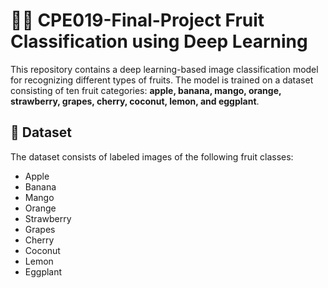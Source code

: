 # 🍎🍊 CPE019-Final-Project Fruit Classification using Deep Learning

This repository contains a deep learning-based image classification model for recognizing different types of fruits. The model is trained on a dataset consisting of ten fruit categories: **apple, banana, mango, orange, strawberry, grapes, cherry, coconut, lemon, and eggplant**.

## 📁 Dataset

The dataset consists of labeled images of the following fruit classes:

- Apple
- Banana
- Mango
- Orange
- Strawberry
- Grapes
- Cherry
- Coconut
- Lemon
- Eggplant
